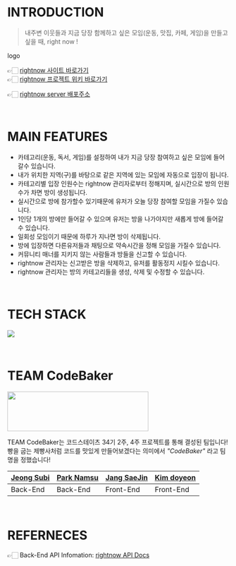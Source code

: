 # INTRODUCTION
> 내주변 이웃들과 지금 당장 함께하고 싶은 모임(운동, 맛집, 카페, 게임)을 만들고 싶을 때, right now !

logo

👉🏻 [rightnow 사이트 바로가기]()  
👉🏻 [rightnow 프로젝트 위키 바로가기](https://github.com/codestates/moyeora/wiki)

👉🏻 [rightnow server 배포주소](http://rightnow.p-e.kr/)

<br>

# MAIN FEATURES
- 카테고리(운동, 독서, 게임)를 설정하여 내가 지금 당장 참여하고 싶은 모임에 들어갈수 있습니다.
- 내가 위치한 지역(구)를 바탕으로 같은 지역에 있는 모임에 자동으로 입장이 됩니다.
- 카테고리별 입장 인원수는 rightnow 관리자로부터 정해지며, 실시간으로 방의 인원수가 차면 방이 생성됩니다.
- 실시간으로 방에 참가할수 있기때문에 유저가 오늘 당장 참여할 모임을 가질수 있습니다.
- 1인당 1개의 방에만 들어갈 수 있으며 유저는 방을 나가야지만 새롭게 방에 들어갈 수 있습니다.
- 일회성 모임이기 때문에 하루가 지나면 방이 삭제됩니다.
- 방에 입장하면 다른유저들과 채팅으로 약속시간을 정해 모임을 가질수 있습니다.
- 커뮤니티 매너를 지키지 않는 사람들과 방들을 신고할 수 있습니다.
- rightnow 관리자는 신고받은 방을 삭제하고, 유저를 활동정지 시킬수 있습니다.
- rightnow 관리자는 방의 카테고리들을 생성, 삭제 및 수정할 수 있습니다.


<br>

# TECH STACK

![](https://cdn.discordapp.com/attachments/916188054576844830/928145963015626832/2022-01-05_1.40.27.png)

<br>

# TEAM CodeBaker
<img src="https://cdn.discordapp.com/attachments/870468027773251616/923224816339783690/KakaoTalk_Photo_2021-12-22-23-44-50.jpeg" width="320" height="90"></img>

TEAM CodeBaker는 코드스테이츠 34기 2주, 4주 프로젝트를 통해 결성된 팀입니다!  
빵을 굽는 제빵사처럼 코드를 맛있게 만들어보겠다는 의미에서 _"CodeBaker"_ 라고 팀명을 정했습니다!

|[Jeong Subi](https://github.com/JeongSubi)|[Park Namsu](https://github.com/PARKNAMSU)|[Jang SaeJin](https://github.com/JangSeBaRi)|[Kim doyeon](https://github.com/kimdoyeonn)
|-----|-----|-----|----|
|Back-End|Back-End|Front-End|Front-End|

<br>

# REFERNECES
👉🏻 Back-End API Infomation: [rightnow API Docs](https://moyeora.gitbook.io/api-docs/QKwZQ5JnuOYEc4zO35aw/)  
